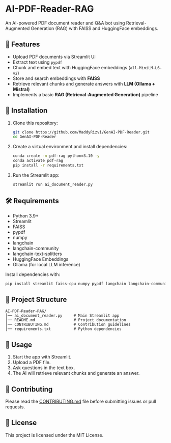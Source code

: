 # AI-PDF-Reader-RAG

An AI-powered PDF document reader and Q&A bot using Retrieval-Augmented
Generation (RAG) with FAISS and HuggingFace embeddings.

## 📌 Features

-   Upload PDF documents via Streamlit UI
-   Extract text using `pypdf`
-   Chunk and embed text with HuggingFace embeddings
    (`all-MiniLM-L6-v2`)
-   Store and search embeddings with **FAISS**
-   Retrieve relevant chunks and generate answers with **LLM (Ollama +
    Mistral)**
-   Implements a basic **RAG (Retrieval-Augmented Generation)** pipeline

## 🚀 Installation

1.  Clone this repository:

    ``` bash
    git clone https://github.com/MaddyRizvi/GenAI-PDF-Reader.git
    cd GenAI-PDF-Reader
    ```

2.  Create a virtual environment and install dependencies:

    ``` bash
    conda create -n pdf-rag python=3.10 -y
    conda activate pdf-rag
    pip install -r requirements.txt
    ```

3.  Run the Streamlit app:

    ``` bash
    streamlit run ai_document_reader.py
    ```

## 🛠 Requirements

-   Python 3.9+
-   Streamlit
-   FAISS
-   pypdf
-   numpy
-   langchain
-   langchain-community
-   langchain-text-splitters
-   HuggingFace Embeddings
-   Ollama (for local LLM inference)

Install dependencies with:

``` bash
pip install streamlit faiss-cpu numpy pypdf langchain langchain-community langchain-text-splitters sentence-transformers
```

## 📂 Project Structure

    AI-PDF-Reader-RAG/
    │── ai_document_reader.py     # Main Streamlit app
    │── README.md                 # Project documentation
    │── CONTRIBUTING.md           # Contribution guidelines
    │── requirements.txt          # Python dependencies

## 🎯 Usage

1.  Start the app with Streamlit.
2.  Upload a PDF file.
3.  Ask questions in the text box.
4.  The AI will retrieve relevant chunks and generate an answer.

## 🤝 Contributing

Please read the [CONTRIBUTING.md](CONTRIBUTING.md) file before
submitting issues or pull requests.

## 📜 License

This project is licensed under the MIT License.
